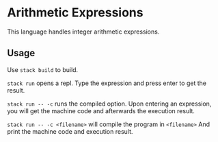 # Arithmetic Expressions

This language handles integer arithmetic expressions.

## Usage

Use `stack build` to build.

`stack run` opens a repl. Type the expression and press enter to get the result.

`stack run -- -c` runs the compiled option. Upon entering an expression,
you will get the machine code and afterwards the execution result.

`stack run -- -c <filename>` will compile the program in `<filename>`
And print the machine code and execution result.

